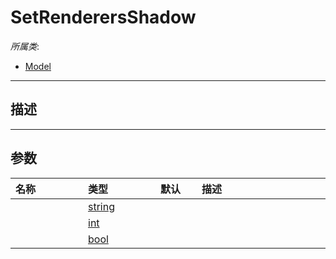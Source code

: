 # SetRenderersShadow

*所属类*:
* [Model](/Api/Classes/Role/Model.md)
------------------------------------------------------------------------------------------
## 描述



------------------------------------------------------------------------------------------
## 参数

|<div style="width:100px">名称</div>|<div style="width:100px">类型</div>|<div style="width:50px">默认</div>|<div style="width:350px">描述</div>|
|:---|:---|:---|:---|
||[string](/Api/DataType/String.md)|||
||[int](/Api/DataType/Number.md)|||
||[bool](/Api/DataType/Bool.md)|||
